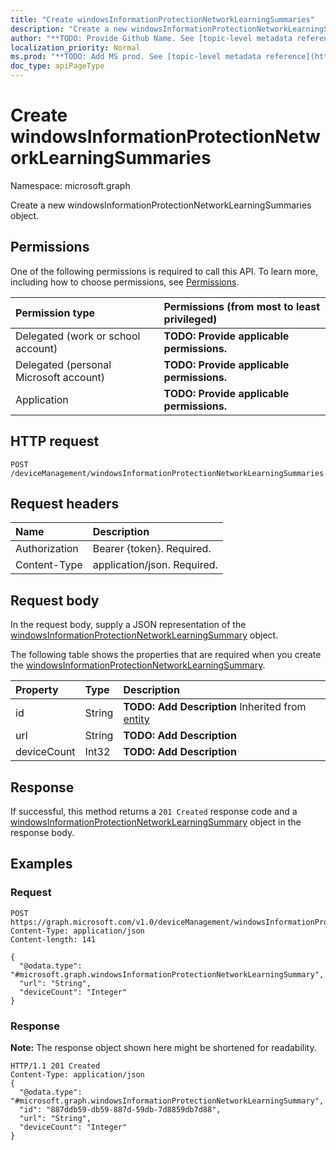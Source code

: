 ```yaml
---
title: "Create windowsInformationProtectionNetworkLearningSummaries"
description: "Create a new windowsInformationProtectionNetworkLearningSummaries object."
author: "**TODO: Provide Github Name. See [topic-level metadata reference](https://msgo.azurewebsites.net/add/document/guidelines/metadata.html#topic-level-metadata)**"
localization_priority: Normal
ms.prod: "**TODO: Add MS prod. See [topic-level metadata reference](https://msgo.azurewebsites.net/add/document/guidelines/metadata.html#topic-level-metadata)**"
doc_type: apiPageType
---
```


# Create windowsInformationProtectionNetworkLearningSummaries

Namespace: microsoft.graph

Create a new windowsInformationProtectionNetworkLearningSummaries object.

## Permissions
One of the following permissions is required to call this API. To learn more, including how to choose permissions, see [Permissions](/concepts/permissions-reference.md).

|Permission type|Permissions (from most to least privileged)|
|:---|:---|
|Delegated (work or school account)|**TODO: Provide applicable permissions.**|
|Delegated (personal Microsoft account)|**TODO: Provide applicable permissions.**|
|Application|**TODO: Provide applicable permissions.**|

## HTTP request

<!-- {
  "blockType": "ignored"
}
-->
``` http
POST /deviceManagement/windowsInformationProtectionNetworkLearningSummaries
```

## Request headers
|Name|Description|
|:---|:---|
|Authorization|Bearer {token}. Required.|
|Content-Type|application/json. Required.|

## Request body
In the request body, supply a JSON representation of the [windowsInformationProtectionNetworkLearningSummary](../resources/intune-windowsinformationprotectionnetworklearningsummary.md) object.

The following table shows the properties that are required when you create the [windowsInformationProtectionNetworkLearningSummary](../resources/intune-windowsinformationprotectionnetworklearningsummary.md).

|Property|Type|Description|
|:---|:---|:---|
|id|String|**TODO: Add Description** Inherited from [entity](../resources/entity.md)|
|url|String|**TODO: Add Description**|
|deviceCount|Int32|**TODO: Add Description**|



## Response

If successful, this method returns a `201 Created` response code and a [windowsInformationProtectionNetworkLearningSummary](../resources/intune-windowsinformationprotectionnetworklearningsummary.md) object in the response body.

## Examples

### Request
<!-- {
  "blockType": "request",
  "name": "create_windowsinformationprotectionnetworklearningsummary_from_"
}
-->
``` http
POST https://graph.microsoft.com/v1.0/deviceManagement/windowsInformationProtectionNetworkLearningSummaries
Content-Type: application/json
Content-length: 141

{
  "@odata.type": "#microsoft.graph.windowsInformationProtectionNetworkLearningSummary",
  "url": "String",
  "deviceCount": "Integer"
}
```


### Response
**Note:** The response object shown here might be shortened for readability.
<!-- {
  "blockType": "response",
  "truncated": true,
  "@odata.type": "microsoft.graph.windowsinformationprotectionnetworklearningsummary"
}
-->
``` http
HTTP/1.1 201 Created
Content-Type: application/json
{
  "@odata.type": "#microsoft.graph.windowsInformationProtectionNetworkLearningSummary",
  "id": "887ddb59-db59-887d-59db-7d8859db7d88",
  "url": "String",
  "deviceCount": "Integer"
}
```

